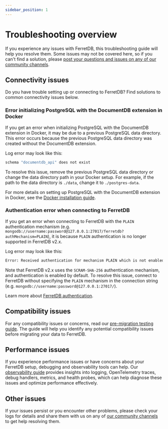 ```yaml
---
sidebar_position: 1
---
```


# Troubleshooting overview

If you experience any issues with FerretDB, this troubleshooting guide will help you resolve them.
Some issues may not be covered here, so if you can't find a solution, please [post your questions and issues on any of our community channels](../introduction.md#community).

## Connectivity issues

Do you have trouble setting up or connecting to FerretDB?
Find solutions to common connectivity issues below.

### Error initializing PostgreSQL with the DocumentDB extension in Docker

If you get an error when initializing PostgreSQL with the DocumentDB extension in Docker, it may be due to a previous PostgreSQL data directory.
This error occurs because the previous PostgreSQL data directory was created without the DocumentDB extension.

Log error may look like this:

```sh
schema "documentdb_api" does not exist
```

To resolve this issue, remove the previous PostgreSQL data directory or change the data directory path in your Docker setup.
For example, if the path to the data directory is `./data`, change it to `./postgres-data`.

For more details on setting up PostgreSQL with the DocumentDB extension in Docker, see the [Docker installation guide](../installation/documentdb/docker.md).

### Authentication error when connecting to FerretDB

If you get an error when connecting to FerretDB with the `PLAIN` authentication mechanism (e.g. `mongodb://username:password@127.0.0.1:27017/ferretdb?authMechanism=PLAIN`), it is because `PLAIN` authentication is no longer supported in FerretDB v2.x.

Log error may look like this:

```sh
Error: Received authentication for mechanism PLAIN which is not enabled.
```

Note that FerretDB v2.x uses the `SCRAM-SHA-256` authentication mechanism, and authentication is enabled by default.
To resolve this issue, connect to FerretDB without specifying the `PLAIN` mechanism in the connection string (e.g. `mongodb://username:password@127.0.0.1:27017/`).

Learn more about [FerretDB authentication](../security/authentication.md).

## Compatibility issues

For any compatibility issues or concerns, read our [pre-migration testing guide](../migration/premigration-testing.md).
The guide will help you identify any potential compatibility issues before migrating your data to FerretDB.

## Performance issues

If you experience performance issues or have concerns about your FerretDB setup, debugging and observability tools can help.
Our [observability guide](../configuration/observability.md) provides insights into logging, OpenTelemetry traces, debug handlers, metrics, and health probes, which can help diagnose these issues and optimize performance effectively.

## Other issues

If your issues persist or you encounter other problems, please check your logs for details and share them with us on any of [our community channels](../introduction.md#community) to get help resolving them.
